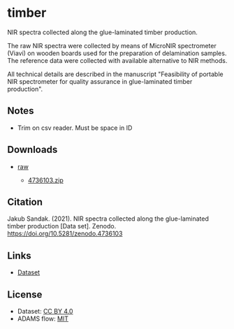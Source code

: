 # timber
NIR spectra collected along the glue-laminated timber production.

The raw NIR spectra were collected by means of MicroNIR spectrometer (Viavi) on wooden boards used for the 
preparation of delamination samples. The reference data were collected with available alternative to NIR methods. 

All technical details are described in the manuscript "Feasibility of portable NIR spectrometer for quality 
assurance in glue-laminated timber production".


## Notes

* Trim on csv reader. Must be space in ID


## Downloads
 
* [raw](https://github.com/spectral-datasets/sugarcane/releases/tag/raw)

  * [4736103.zip](https://github.com/spectral-datasets/sugarcane/releases/download/raw/4736103.zip) 


## Citation

Jakub Sandak. (2021). NIR spectra collected along the glue-laminated timber production [Data set]. Zenodo. https://doi.org/10.5281/zenodo.4736103  


## Links

* [Dataset](https://zenodo.org/record/4736103#.YKOHkOgzaUk)


## License

* Dataset: [CC BY 4.0](https://creativecommons.org/licenses/by/4.0/)
* ADAMS flow: [MIT](https://opensource.org/licenses/MIT)
